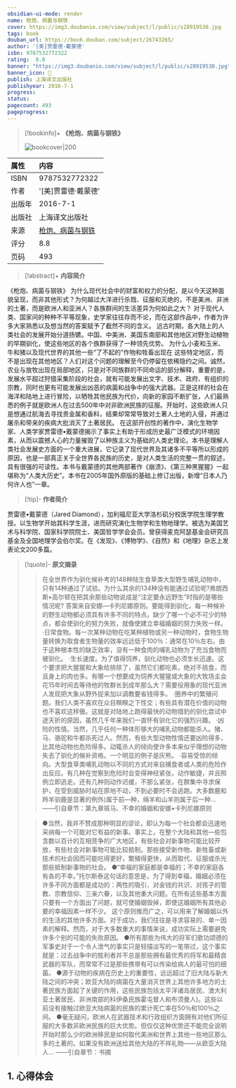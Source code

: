 ```yaml
---
obsidian-ui-mode: render
name: 枪炮、病菌与钢铁
cover: https://img3.doubanio.com/view/subject/l/public/s28919530.jpg
tags: book
douban_url: https://book.douban.com/subject/26743265/
author: '[美]贾雷德·戴蒙德'
isbn: 9787532772322
rating:  8.8 
banner: "https://img3.doubanio.com/view/subject/l/public/s28919530.jpg"
banner_icon: 📖
publish: 上海译文出版社
publishyear: 2016-7-1
progress:
status: 
pagecount: 493
pageprogress: 
---
```


> [!bookinfo]+ **《枪炮、病菌与钢铁》**
>
> ![bookcover|200](https://img3.doubanio.com/view/subject/l/public/s28919530.jpg)
>
| 属性   | 内容                                       |
|:------ |:------------------------------------------ |
| ISBN   | 9787532772322                             |
| 作者   | '[美]贾雷德·戴蒙德'                           |
| 出版年 | 2016-7-1                      | 
| 出版社 | 上海译文出版社                          |
| 来源   | [枪炮、病菌与钢铁](https://book.douban.com/subject/26743265/) |
| 评分   |  8.8                            |
| 页码   | 493                        |

> [!abstract]+ **内容简介**
> 
《枪炮、病菌与钢铁》
为什么现代社会中的财富和权力的分配，是以今天这种面貌呈现，而非其他形式？为何越过大洋进行杀戮、征服和灭绝的，不是美洲、非洲的土著，而是欧洲人和亚洲人？各族群间的生活差异为何如此之大？ 对于现代人类、国家间的种种不平等现象，史学家往往存而不论，而在这部作品中，作者为许多大家熟悉以及想当然的答案赋予了截然不同的含义。
远古时期，各大陆上的人类社会的发展开始分道扬镳。中国、中美洲、美国东南部和其他地区对野生动植物的早期驯化，使这些地区的各个族群获得了一种领先优势。 为什么小麦和玉米、牛和猪以及现代世界的其他一些“了不起的”作物和牲畜出现在 这些特定地区，而不是出现在其他地区？人们对这个问题的理解至今仍停留在依稀隐约之间。诚然，农业与放牧出现在局部地区，只是对不同族群的不同命运的部分解释，重要的是，发展水平超过狩猎采集阶段的社会，就有可能发展出文字、技术、政府、有组织的宗教，同时也更有可能发展出凶恶的病菌和战争中的强大武器。正是这样的社会在海洋和陆地上进行冒险，以牺牲其他民族为代价，向新的家园不断扩张，人们最熟悉的例子就是欧洲人在过去500年中对非欧洲民族的征服。开始时，这些欧洲人只是想通过航海去寻找贵金属和香料，结果却常常导致对土著人土地的入侵，并通过屠杀和带来的疾病大批消灭了土著居民。
在这部开创性的著作中，演化生物学家、人类学家贾雷德•戴蒙德揭示了事实上有助于形成历史最广泛模式的环境因素，从而以震撼人心的力量摧毁了以种族主义为基础的人类史理论。本书是理解人类社会发展史方面的一个重大进展，它记录了现代世界及其诸多不平等所以形成的原因，也是一部真正关于全世界各民族的历史，是对人类生活的完整一贯的叙述，具有很强的可读性。本书与戴蒙德的其他两部著作《崩溃》、《第三种黑猩猩》一起堪称为“人类大历史”。本书在2005年国外原版的基础上修订出版，新增“日本人乃何许人也”一章。

> [!tip]- **作者简介**
>
 贾雷德•戴蒙德（Jared Diamond），加利福尼亚大学洛杉矶分校医学院生理学教授。以生物学开始其科学生涯，进而研究演化生物学和生物地理学。被选为美国艺术与科学院、国家科学院院士、美国哲学学会会员。曾获得麦克阿瑟基金会研究员基金及全国地理学会伯尔奖。在《发现》、《博物学》、《自然》和《地理》杂志上发表论文200多篇。


> [!quote]- **原文摘录**
>
>>在全世界作为驯化候补考的148种陆生食草类大型野生哺乳动物中，只有14种通过了试验。为什么其余的134种没有能通过试验呢?弗朗西斯•高尔顿在把其余那些动物说成是“注定要永远野生”时指的是哪些情况呢?
答案来自安娜—卡列尼娜原则。要能得到驯化，每一种候补的野生动物都必须具有许多不同的特点。缺少了哪一个必不可少的特点，都会使驯化的努力失败，就像使建立幸福婚姻的努力失败一样。
·日常食物。每一次某种动物在吃某种植物或另一种动物时，食物生物量转换为取食者生物量的效率远远低于100％：通常在10％左右。由于这种根本性的缺乏效率，没有一种食肉的哺乳动物为了充当食物而被驯化。
·生长速度。为了值得饲养，驯化动物也必须生长迅速。这个要求把大猩猩和大象给排除了，虽然它们都吃素，绝对不挑食，而且身上的肉也多。有哪一个想要成为饲养大猩猩或大象的大牧场主会花15年时间去等待他的牧群长到成年那么大？需要役用象的现代亚洲人发现把大象从野外捉来加以调教要省钱得多。
·圈养中的繁殖问题。我们人类不喜欢在众目睽睽之下性交；有些具有潜在价值的动物也不喜欢这样傲。这就是对陆地上跑得最快的动物猎豹的驯化尝试中途天折的原因，虽然几千年来我们一直怀有驯化它的强烈兴趣。
·凶险的性情。当然，几乎任何一种体形够大的哺乳动物都能杀人。猪、马、骆驼和牛都杀死过人。然而，有些大型动物性情还要凶险得多，比其他动物也危险得多。动辄杀人的倾向使许多本来似乎理想的动物失去了驯化的候补资格。一个明显的例子是灰熊。
·容易受惊的倾向。大型食草类哺乳动物以不同的方式对来自捕食者或人类的危险作出反应。有几种在觉察到危险时会变得神经紧张，动作敏捷，并且照例立即逃走。还有几种则动作迟缓，不那么紧张，在群集中寻求保护，在受到威胁时站在原地不动，不到必要时不会逃跑。大多数鹿和羚羊驯鹿是显著的例外)属于前—种，绵羊和山羊则属于后一种...
——引自章节：第九章斑马、不幸的婚姻和安娜•卡列尼娜原则
 >
>> ●当然，我并不赞成那种明显的谬论，即认为每一个社会都会迅速地采纳每一个可能对它有益的新事。事实上，在整个大陆和其他—些包含数以百计的互相竞争的广大地区，有些社会对新事物可能比较开放，有些社会对新事物可能比较抵制。那些接受新作物、新牲畜或新技术的社会因而可能吃得更好，繁殖得更快，从而取代、征服或杀光那些抵制新事物的社会。
●“幸福的家庭都是幸福的；不幸的家庭各有各的不幸。”托尔斯泰这句话的意思是，为了得到幸福，婚姻必须在许多不同方面都是成功的：两性的吸引、对金钱的共识、对孩子的管教、宗教信仰、三亲六眷，以及其他重大问题。在所有这些基本方面只要有一个方面出了问题，就可使婚姻毁掉，即使这婚姻所有其他必要的幸福因素一样不少。
这个原则推而广之，可以用来了解婚姻以外的生活的其他许多方面。对于成功，我们往往是寻求容易的、单一因素的解释。然而，对于大多数重大的事情来说，成功实际上需要避免许多个别的可能的失败原因。
●所有那些为伟大的将军们歌功颂德的军事史对于一个令人泄气的事实只是轻描淡写的一笔带过，这个事实就是：过去战争中的胜利者并不总是那些拥有最优秀的将军和最精良武器的军队，而常常不过是那些携带有可以传染给病人的最可怕的细菌。
●源于动物的疾病在历史上的重要性，远远超过了旧大陆与新大陆之间的冲突；欧亚大陆的病菌在大量消灭世界上其他许多地方的土著民族方面起了关键的作用，这些民族包括太平洋诸岛居民、澳大利亚土著居民、非洲南部的科伊桑民族霍屯督人和布须曼人)。这些以前没有接触过欧亚大陆病菌的民族的累计死亡率在50％和100％之间。
●毫无疑问，欧洲人在武器技术和行政组织方面拥有对他们所征服的大多数非欧洲民族的巨大优势。但仅仅这种优势还不能完全说明开始时那么少的欧洲移民是如何取代美洲和世界上其他一些地区那么多的土著的。如果没有欧洲送给其他大陆的不祥礼物——从欧亚大陆人...
——引自章节：书摘

## 1. 心得体会

